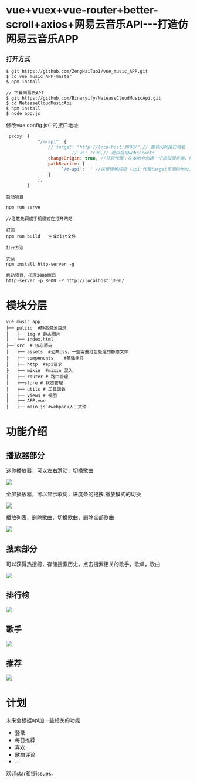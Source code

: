 # vue+vuex+vue-router+better-scroll+axios+网易云音乐API---打造仿网易云音乐APP

### 打开方式

```
$ git https://github.com/ZengHaiTao1/vue_music_APP.git
$ cd vue_music_APP-master
$ npm install

// 下载网易云API
$ git https://github.com/Binaryify/NeteaseCloudMusicApi.git
$ cd NeteaseCloudMusicApi
$ npm install 
$ node app.js

```
修改vue.config.js中的接口地址
```js
 proxy: {
            "/m-api": {
                // target: "http://localhost:3000/",// 要访问的接口域名
                         // ws: true,// 是否启用websockets
                changeOrigin: true, //开启代理：在本地会创建一个虚拟服务端，然后发送请求的数据，并同时接收请求的数据，这样服务端和服务端进行数据的交互就不会有跨域问题
                pathRewrite: {
                    '^/m-api': '' //这里理解成用'/api'代替target里面的地址,比如我要调用'http://40.00.100.100:3002/user/add'，直接写'/api/user/add'即可
                }
            },
        }
```

```
启动项目

npm run serve

//注意先调成手机模式在打开网站

打包
npm run build   生成dist文件

打开方法

安装
npm install http-server -g 

启动项目，代理3000端口
http-server -p 8000 -P http://localhost:3000/

```

# 模块分层

```shell
vue_music_app
├── puliic  #静态资源目录 
│   ├── img # 静态图片
│   └── index.html 
├── src  # 核心源码
│   ├── assets  #公共css，一些需要打包处理的静态文件
├   ├── components    #基础组件
│   ├── http  #api请求
├   ├── mixin  #mixin 混入
│   ├── router # 路由管理
│   ├──store # 状态管理
│   ├── utils # 工具函数
│   ├── views # 视图
│   ├── APP.vue 
│   ├── main.js #webpack入口文件

```


# 功能介绍

## 播放器部分

迷你播放器，可以左右滑动，切换歌曲

![](https://github.com/ZengHaiTao1/PIC/blob/master/music-img/%E6%92%AD%E6%94%BE%E5%99%A8%E5%86%85%E6%A0%B8.gif)


全屏播放器，可以显示歌词，进度条的拖拽,播放模式的切换

![](https://github.com/ZengHaiTao1/PIC/blob/master/music-img/%E6%92%AD%E6%94%BE%E5%99%A8%E5%86%85%E6%A0%B83.gif)


播放列表，删除歌曲，切换歌曲，删除全部歌曲

![](https://github.com/ZengHaiTao1/PIC/blob/master/music-img/%E6%92%AD%E6%94%BE%E5%99%A8%E5%86%85%E6%A0%B84.gif)



## 搜索部分

可以获得热搜榜，存储搜索历史，点击搜索相关的歌手，歌单，歌曲

![](https://github.com/ZengHaiTao1/PIC/blob/master/music-img/%E6%90%9C%E7%B4%A2%E9%83%A8%E5%88%86.gif)

## 排行榜

![](https://github.com/ZengHaiTao1/PIC/blob/master/music-img/%E6%8E%92%E8%A1%8C%E6%A6%9C.gif)


## 歌手

![](https://github.com/ZengHaiTao1/PIC/blob/master/music-img/%E6%AD%8C%E6%89%8B%E9%A1%B5%E9%9D%A2.gif)


## 推荐

![](https://github.com/ZengHaiTao1/PIC/blob/master/music-img/%E6%8E%A8%E8%8D%90%E9%A1%B5%E9%9D%A2.gif)




# 计划


未来会根据api加一些相关的功能
- 登录
- 每日推荐
- 喜欢
- 歌曲评论
- ...

欢迎star和提issues。

